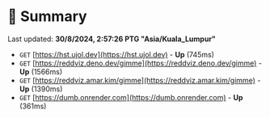 # 📖 Summary
Last updated: **30/8/2024, 2:57:26 PTG "Asia/Kuala_Lumpur"**

- `GET` [https://hst.ujol.dev](https://hst.ujol.dev) - **Up** (745ms)
- `GET` [https://reddviz.deno.dev/gimme](https://reddviz.deno.dev/gimme) - **Up** (1566ms)
- `GET` [https://reddviz.amar.kim/gimme](https://reddviz.amar.kim/gimme) - **Up** (1390ms)
- `GET` [https://dumb.onrender.com](https://dumb.onrender.com) - **Up** (361ms)
